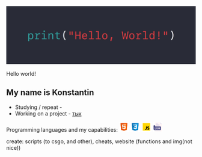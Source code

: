 <img src = "img/mini_magick20190820-130-3syykg.jpg">

Hello world!
## My name is Konstantin

- Studying / repeat - 
- Working on a project -  [тык][social]

Programming languages and my capabilities:
<img alling = "left" alt = "Visual Studio code" width = "26px" src = "https://github.com/ArtemKhairov/ArtemKhairov/blob/main/src/img/html.svg">
<img alling = "left" alt = "Visual Studio code" width = "26px" src = "https://github.com/ArtemKhairov/ArtemKhairov/blob/main/src/img/css.svg">
<img alling = "left" alt = "Visual Studio code" width = "26px" src = "https://github.com/ArtemKhairov/ArtemKhairov/blob/main/src/img/jsb.svg">
<img alling = "left" alt = "Visual Studio code" width = "26px" src = "img/icons8-lua-64.png">

create: scripts (to csgo, and other), cheats, website (functions and img(not nice))


[social]:vk.com
